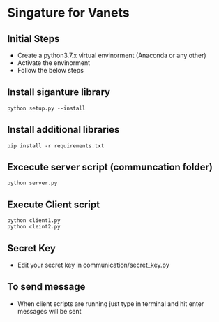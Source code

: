 # Singature for Vanets


## Initial Steps
  - Create a python3.7.x virtual envinorment (Anaconda or any other)
  - Activate the envinorment
  - Follow the below steps

## Install siganture library
    python setup.py --install 

## Install additional libraries
    pip install -r requirements.txt

## Excecute server script (communcation folder)
    python server.py

## Execute Client script
    python client1.py
    python cleint2.py

## Secret Key
  - Edit your secret key in communication/secret_key.py

## To send message
  - When client scripts are running just type in terminal and hit enter messages will be sent
 
